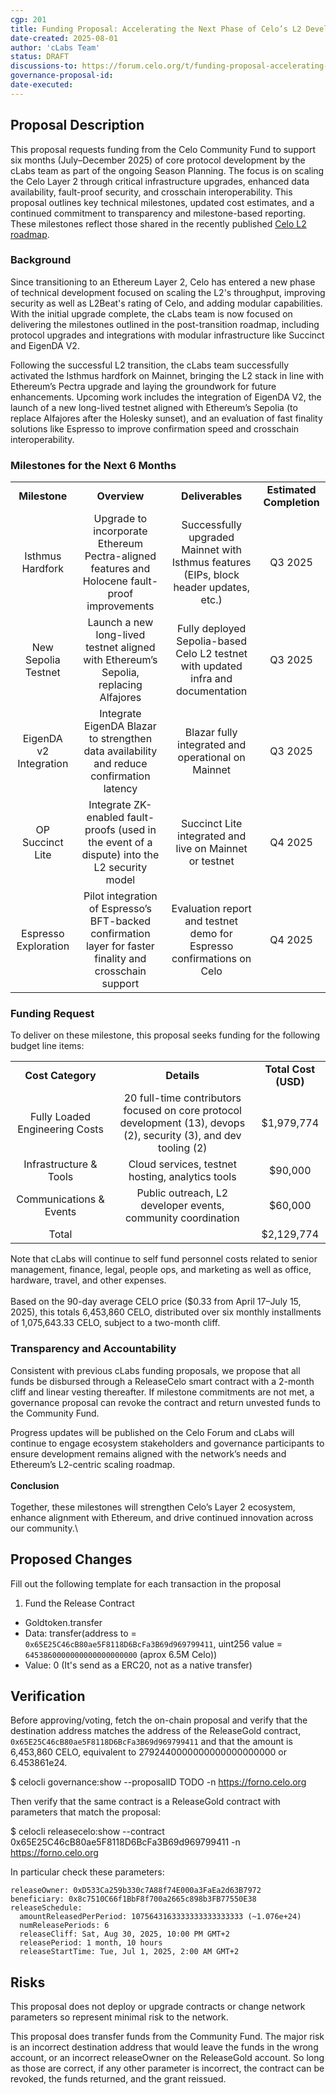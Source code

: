 ```yaml
---
cgp: 201
title: Funding Proposal: Accelerating the Next Phase of Celo’s L2 Development
date-created: 2025-08-01
author: 'cLabs Team'
status: DRAFT
discussions-to: https://forum.celo.org/t/funding-proposal-accelerating-the-next-phase-of-celo-s-l2-development/11791
governance-proposal-id:
date-executed:
---
```

 
## Proposal Description
This proposal requests funding from the Celo Community Fund to support six months (July–December 2025) of core protocol development by the cLabs team as part of the ongoing Season Planning. The focus is on scaling the Celo Layer 2 through critical infrastructure upgrades, enhanced data availability, fault-proof security, and crosschain interoperability. This proposal outlines key technical milestones, updated cost estimates, and a continued commitment to transparency and milestone-based reporting. These milestones reflect those shared in the recently published [Celo L2 roadmap](https://forum.celo.org/t/celo-as-an-ethereum-l2-a-frontier-chain-for-global-impact/11376).


### **Background**

Since transitioning to an Ethereum Layer 2, Celo has entered a new phase of technical development focused on scaling the L2's throughput, improving security as well as L2Beat's rating of Celo, and adding modular capabilities. With the initial upgrade complete, the cLabs team is now focused on delivering the milestones outlined in the post-transition roadmap, including protocol upgrades and integrations with modular infrastructure like Succinct and EigenDA V2.

Following the successful L2 transition, the cLabs team successfully activated the Isthmus hardfork on Mainnet, bringing the L2 stack in line with Ethereum’s Pectra upgrade and laying the groundwork for future enhancements. Upcoming work includes the integration of EigenDA V2, the launch of a new long-lived testnet aligned with Ethereum’s Sepolia (to replace Alfajores after the Holesky sunset), and an evaluation of fast finality solutions like Espresso to improve confirmation speed and crosschain interoperability.


### **Milestones for the Next 6 Months**

|                        |                                                                                                          |                                                                                        |                          |
| :--------------------: | :------------------------------------------------------------------------------------------------------: | :------------------------------------------------------------------------------------: | :----------------------: |
|      **Milestone**     |                                               **Overview**                                               |                                    **Deliverables**                                    | **Estimated Completion** |
|    Isthmus Hardfork    |       Upgrade to incorporate Ethereum Pectra-aligned features and Holocene fault-proof improvements      | Successfully upgraded Mainnet with Isthmus features (EIPs, block header updates, etc.) |          Q3 2025         |
|   New Sepolia Testnet  |           Launch a new long-lived testnet aligned with Ethereum’s Sepolia, replacing Alfajores           |    Fully deployed Sepolia-based Celo L2 testnet with updated infra and documentation   |          Q3 2025         |
| EigenDA v2 Integration |         Integrate EigenDA Blazar to strengthen data availability and reduce confirmation latency         |                   Blazar fully integrated and operational on Mainnet                   |          Q3 2025         |
|    OP Succinct Lite    |       Integrate ZK-enabled fault-proofs (used in the event of a dispute) into the L2 security model      |                 Succinct Lite integrated and live on Mainnet or testnet                |          Q4 2025         |
|  Espresso Exploration  | Pilot integration of Espresso’s BFT-backed confirmation layer for faster finality and crosschain support |          Evaluation report and testnet demo for Espresso confirmations on Celo         |          Q4 2025         |


### **Funding Request**

To deliver on these milestone, this proposal seeks funding for the following budget line items:

|                                |                                                                                                                    |                      |
| :----------------------------: | :----------------------------------------------------------------------------------------------------------------: | :------------------: |
|        **Cost Category**       |                                                     **Details**                                                    | **Total Cost (USD)** |
| Fully Loaded Engineering Costs | 20 full-time contributors focused on core protocol development (13), devops (2), security (3), and dev tooling (2) |      $1,979,774      |
|     Infrastructure & Tools     |                                  Cloud services, testnet hosting, analytics tools                                  |        $90,000       |
|     Communications & Events    |                            Public outreach, L2 developer events, community coordination                            |        $60,000       |
|              Total             |                                                                                                                    |      $2,129,774      |

Note that cLabs will continue to self fund personnel costs related to senior management, finance, legal, people ops, and marketing as well as office, hardware, travel, and other expenses.\
\
Based on the 90-day average CELO price ($0.33 from April 17–July 15, 2025), this totals 6,453,860 CELO, distributed over six monthly installments of 1,075,643.33 CELO, subject to a two-month cliff.


### **Transparency and Accountability**

Consistent with previous cLabs funding proposals, we propose that all funds be disbursed through a ReleaseCelo smart contract with a 2-month cliff and linear vesting thereafter. If milestone commitments are not met, a governance proposal can revoke the contract and return unvested funds to the Community Fund.

Progress updates will be published on the Celo Forum and cLabs will continue to engage ecosystem stakeholders and governance participants to ensure development remains aligned with the network’s needs and Ethereum’s L2-centric scaling roadmap.\
\
**Conclusion**\
\
Together, these milestones will strengthen Celo’s Layer 2 ecosystem, enhance alignment with Ethereum, and drive continued innovation across our community.\
 
## Proposed Changes
 
Fill out the following template for each transaction in the proposal
 
1. Fund the Release Contract
  - Goldtoken.transfer
  - Data: transfer(address to = `0x65E25C46cB80ae5F8118D6BcFa3B69d969799411`, uint256 value = `6453860000000000000000000` (aprox 6.5M Celo))
  - Value: 0 (It's send as a ERC20, not as a native transfer)
 
## Verification
 
Before approving/voting, fetch the on-chain proposal and verify that the destination address matches the address of the ReleaseGold contract, `0x65E25C46cB80ae5F8118D6BcFa3B69d969799411` and that the amount is  6,453,860 CELO, equivalent to 2792440000000000000000000 or 6.453861e24.

$ celocli governance:show --proposalID TODO -n https://forno.celo.org

Then verify that the same contract is a ReleaseGold contract with parameters that match the proposal:

$ celocli releasecelo:show --contract 0x65E25C46cB80ae5F8118D6BcFa3B69d969799411 -n https://forno.celo.org

In particular check these parameters:
```
releaseOwner: 0xD533Ca259b330c7A88f74E000a3FaEa2d63B7972
beneficiary: 0x8c7510C66f1BbF8f700a2665c898b3FB77550E38
releaseSchedule:
  amountReleasedPerPeriod: 1075643163333333333333333 (~1.076e+24)
  numReleasePeriods: 6
  releaseCliff: Sat, Aug 30, 2025, 10:00 PM GMT+2
  releasePeriod: 1 month, 10 hours
  releaseStartTime: Tue, Jul 1, 2025, 2:00 AM GMT+2
```

## Risks
 
This proposal does not deploy or upgrade contracts or change network parameters so represent minimal risk to the network.

This proposal does transfer funds from the Community Fund. The major risk is an incorrect destination address that would leave the funds in the wrong account, or an incorrect releaseOwner on the ReleaseGold account. So long as those are correct, if any other parameter is incorrect, the contract can be revoked, the funds returned, and the grant reissued.